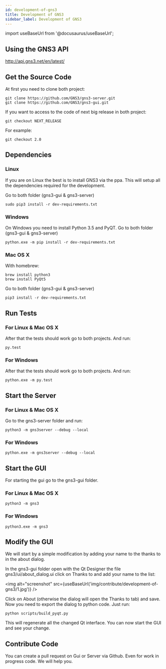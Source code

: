 ```yaml
---
id: development-of-gns3
title: Development of GNS3
sidebar_label: Development of GNS3
---
```


import useBaseUrl from '@docusaurus/useBaseUrl';

## Using the GNS3 API

http://api.gns3.net/en/latest/

## Get the Source Code
At first you need to clone both project:
```
git clone https://github.com/GNS3/gns3-server.git
git clone https://github.com/GNS3/gns3-gui.git
```

If you want to access to the code of next big release in both project:
```
git checkout NEXT_RELEASE
```

For example:

```
git checkout 2.0
```

## Dependencies

### Linux
If you are on Linux the best is to install GNS3 via the ppa. This will setup all the dependencies required for the development.

Go to both folder (gns3-gui & gns3-server)
```
sudo pip3 install -r dev-requirements.txt
```

### Windows
On Windows you need to install Python 3.5 and PyQT.
Go to both folder (gns3-gui & gns3-server)
```
python.exe -m pip install -r dev-requirements.txt
```

### Mac OS X
With homebrew:
```
brew install python3
brew install PyQt5
```

Go to both folder (gns3-gui & gns3-server)
```
pip3 install -r dev-requirements.txt
```

## Run Tests
### For Linux & Mac OS X
After that the tests should work go to both projects. And run:
```
py.test
```

### For Windows
After that the tests should work go to both projects. And run:
```
python.exe -m py.test
```

## Start the Server
### For Linux & Mac OS X
Go to the gns3-server folder and run:
```
python3 -m gns3server --debug --local
```

### For Windows
```
python.exe -m gns3server --debug --local
```

## Start the GUI
For starting the gui go to the gns3-gui folder.

### For Linux & Mac OS X
```
python3 -m gns3
```

### For Windows
```
python3.exe -m gns3
```

## Modify the GUI
We will start by a simple modification by adding your name to the thanks to in the about dialog.

In the gns3-gui folder open with the Qt Designer the file gns3/ui/about_dialog.ui click on Thanks to and add your name to the list:

<img alt="screenshot" src={useBaseUrl('img/contribute/development-of-gns3/1.jpg')} />

Click on About (otherwise the dialog will open the Thanks to tab) and save.
Now you need to export the dialog to python code.
Just run:

```
python scripts/build_pyqt.py
```

This will regenerate all the changed Qt interface.
You can now start the GUI and see your change.

## Contribute Code
You can create a pull request on Gui or Server via Github. Even for work in progress code. We will help you.
